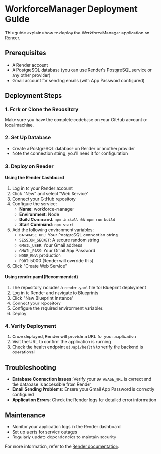 # WorkforceManager Deployment Guide

This guide explains how to deploy the WorkforceManager application on Render.

## Prerequisites

- A [Render](https://render.com/) account
- A PostgreSQL database (you can use Render's PostgreSQL service or any other provider)
- Gmail account for sending emails (with App Password configured)

## Deployment Steps

### 1. Fork or Clone the Repository

Make sure you have the complete codebase on your GitHub account or local machine.

### 2. Set Up Database

- Create a PostgreSQL database on Render or another provider
- Note the connection string, you'll need it for configuration

### 3. Deploy on Render

#### Using the Render Dashboard

1. Log in to your Render account
2. Click "New" and select "Web Service"
3. Connect your GitHub repository
4. Configure the service:
   - **Name**: workforce-manager
   - **Environment**: Node
   - **Build Command**: `npm install && npm run build`
   - **Start Command**: `npm start`
5. Add the following environment variables:
   - `DATABASE_URL`: Your PostgreSQL connection string
   - `SESSION_SECRET`: A secure random string
   - `GMAIL_USER`: Your Gmail address
   - `GMAIL_PASS`: Your Gmail App Password
   - `NODE_ENV`: production
   - `PORT`: 5000 (Render will override this)
6. Click "Create Web Service"

#### Using render.yaml (Recommended)

1. The repository includes a `render.yaml` file for Blueprint deployment
2. Log in to Render and navigate to Blueprints
3. Click "New Blueprint Instance"
4. Connect your repository
5. Configure the required environment variables
6. Deploy

### 4. Verify Deployment

1. Once deployed, Render will provide a URL for your application
2. Visit the URL to confirm the application is running
3. Check the health endpoint at `/api/health` to verify the backend is operational

## Troubleshooting

- **Database Connection Issues**: Verify your `DATABASE_URL` is correct and the database is accessible from Render
- **Email Sending Problems**: Ensure your Gmail App Password is correctly configured
- **Application Errors**: Check the Render logs for detailed error information

## Maintenance

- Monitor your application logs in the Render dashboard
- Set up alerts for service outages
- Regularly update dependencies to maintain security

For more information, refer to the [Render documentation](https://render.com/docs). 
